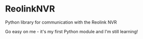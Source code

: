 # ReolinkNVR
Python library for communication with the Reolink NVR

Go easy on me - it's my first Python module and I'm still learning!
